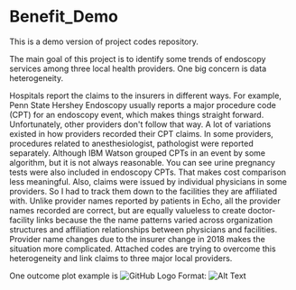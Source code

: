 # Benefit_Demo
This is a demo version of project codes repository.

The main goal of this project is to identify some trends of endoscopy services among three local health providers. One big concern is data heterogeneity.

Hospitals report the claims to the insurers in different ways. For example, Penn State Hershey Endoscopy usually reports a major procedure code (CPT) for an endoscopy event, which makes things straight forward. Unfortunately, other providers don't follow that way. A lot of variations existed in how providers recorded their CPT claims. In some providers, procedures related to anesthesiologist, pathologist were reported separately. Although IBM Watson grouped CPTs in an event by some algorithm, but it is not always reasonable. You can see urine pregnancy tests were also included in endoscopy CPTs. That makes cost comparison less meaningful. Also, claims were issued by individual physicians in some providers. So I had to track them down to the facilities they are affiliated with. Unlike provider names reported by patients in Echo, all the provider names recorded are correct, but are equally valueless to create doctor-facility links because the the name patterns varied across organization structures and affiliation relationships between physicians and facilities. Provider name changes due to the insurer change in 2018 makes the situation more complicated. Attached codes are trying to overcome this heterogeneity and link claims to three major local providers.


One outcome plot example is 
![GitHub Logo](/images/logo.png)
Format: ![Alt Text](url)
